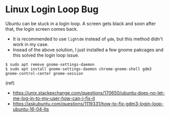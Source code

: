 # Linux Login Loop Bug

Ubuntu can be stuck in a login loop. A screen gets black and soon after that, the login screen comes back.

- It is recommended to use `lightdm` instead of `gdm`, but this method didn't work in my case.
- Insead of the above solution, I just installed a few gnome pakcages and this solved the login loop issue.
```
$ sudo apt remove gnome-settings-daemon
$ sudo apt install gnome-settings-daemon chrome-gnome-shell gdm3 gnome-control-center gnome-session
```

(ref)
- https://unix.stackexchange.com/questions/170650/ubuntu-does-no-let-me-log-in-to-my-user-how-can-i-fix-it
- https://askubuntu.com/questions/1119331/how-to-fix-gdm3-login-loop-ubuntu-16-04-lts